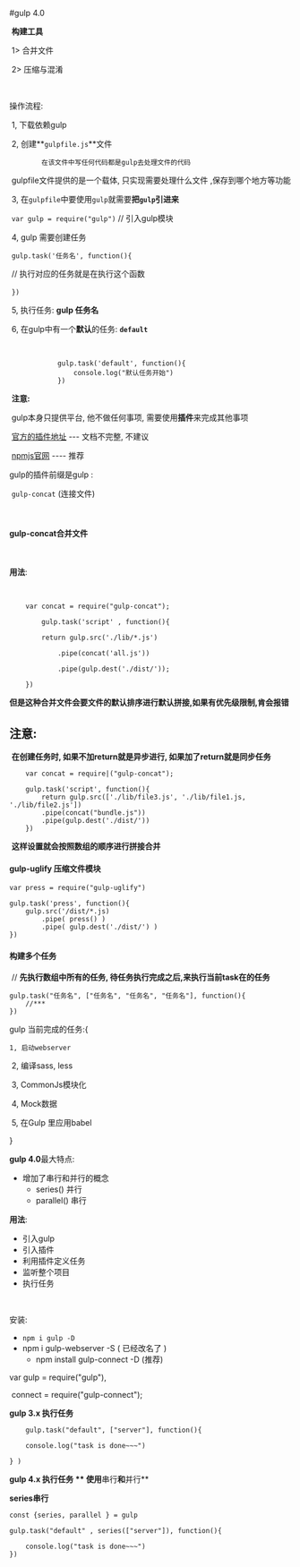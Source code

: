 

#gulp 4.0

​	**构建工具**

​		1>  合并文件

​		2>  压缩与混淆

​		

操作流程:

​		1, 下载依赖gulp

​		2, 创建**`gulpfile.js`**文件

 			在该文件中写任何代码都是gulp去处理文件的代码

​			gulpfile文件提供的是一个载体, 只实现需要处理什么文件 ,保存到哪个地方等功能

​		3, 在`gulpfile`中要使用`gulp`就需要**把`gulp`引进来**

​			`var gulp = require("gulp")`   // 引入gulp模块

​		4, gulp 需要创建任务

​			`gulp.task('任务名', function(){`

​				// 执行对应的任务就是在执行这个函数 

​			`})`

​		5, 执行任务:     **gulp  任务名**

​		6, 在gulp中有一个**默认**的任务: **`default`**

​			

```
			gulp.task('default', function(){
				console.log("默认任务开始")
			})
```

​			**注意:** 

​				gulp本身只提供平台, 他不做任何事项, 需要使用**插件**来完成其他事项

​				<a href="gulp.js.com/plugins">官方的插件地址</a>   --- 文档不完整, 不建议

​				<a href="www.npmjs.com">npmjs官网</a>	   ----   推荐

gulp的插件前缀是gulp  :

​		`gulp-concat`	(连接文件)	

​	

#### gulp-concat合并文件

​				

**用法**:

​	

```
	var concat = require("gulp-concat");

		gulp.task('script' , function(){
	
		return gulp.src('./lib/*.js')

			.pipe(concat('all.js'))

			.pipe(gulp.dest('./dist/'));

	})

```

​	**但是这种合并文件会要文件的默认排序进行默认拼接,如果有优先级限制,肯会报错**



## 注意:

​	**在创建任务时, 如果不加return就是异步进行, 如果加了return就是同步任务**



```
	var concat = require|("gulp-concat");
	
	gulp.task('script', function(){
        return gulp.src(['./lib/file3.js', './lib/file1.js, './lib/file2.js'])
        .pipe(concat("bundle.js"))
        .pipe(gulp.dest('./dist/'))
	})
```

​	**这样设置就会按照数组的顺序进行拼接合并**





#### gulp-uglify 压缩文件模块



```
var press = require("gulp-uglify")

gulp.task('press', function(){
    gulp.src('/dist/*.js)
    	.pipe( press() )
    	.pipe( gulp.dest('./dist/') )
})
```



#### 构建多个任务



​	// **先执行数组中所有的任务, 待任务执行完成之后,来执行当前task在的任务**



```
gulp.task("任务名", ["任务名", "任务名", "任务名"], function(){
    //***
})
```



gulp 当前完成的任务:{

 	1, 启动webserver

​	 2,  编译sass,  less

​	 3,  CommonJs模块化

​	 4,  Mock数据

​	 5,  在Gulp 里应用babel



}

**gulp 4.0**最大特点: 

+ 增加了串行和并行的概念
  + series()  并行
  + parallel() 串行

**用法**:

+ 引入gulp
+ 引入插件
+ 利用插件定义任务
+ 监听整个项目
+ 执行任务

  

​	





安装:

+ `npm i gulp -D`
+ npm i gulp-webserver -S ( 已经改名了 )
  + npm install gulp-connect -D   (推荐)

 

var  gulp = require("gulp"),

​	connect = require("gulp-connect");



**gulp 3.x 执行任务**

```
	gulp.task("default", ["server"], function(){

	console.log("task is done~~~")

} )

```

**gulp 4.x 执行任务 **  使用**串行**和**并行**



**series串行**

```
const {series, parallel } = gulp 

gulp.task("default" , series(["server"]), function(){
    
    console.log("task is done~~~")
})

```

​	





